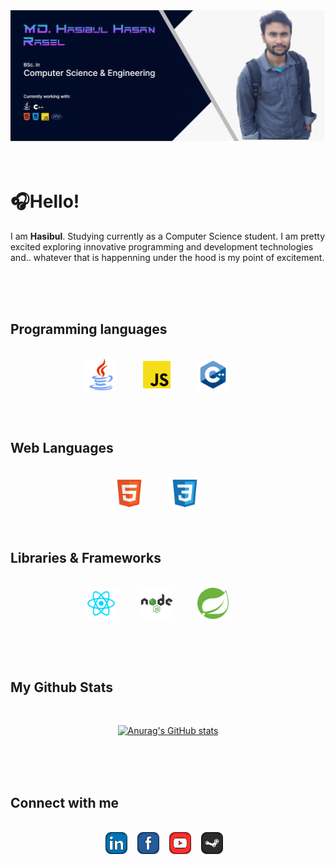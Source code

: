 <img src="./image/mybanner.png"/>
<br>
<br>
<br>
<h1>🎧Hello!</h1>
<p>I am <b>Hasibul</b>. Studying currently as a Computer Science student. I am pretty excited exploring innovative programming and development technologies and.. whatever that is happenning under the hood is my point of excitement.</p>

<br/><br/><br/>

<h2>Programming languages</h2><br/>

<div align="center">
    <a href=""><img src="./svg/java.svg" height=50px/></a>&nbsp;&nbsp;&nbsp;&nbsp;&nbsp;&nbsp;&nbsp;&nbsp;&nbsp;
    <a href=""><img src="./svg/js.svg" height=50px/></a>&nbsp;&nbsp;&nbsp;&nbsp;&nbsp;&nbsp;&nbsp;&nbsp;&nbsp;
    <a href=""><img src="./svg/cpp.svg" height=50px/></a>&nbsp;&nbsp;&nbsp;&nbsp;&nbsp;&nbsp;&nbsp;&nbsp;&nbsp;

</div>

<br/><br/>

<h2>Web Languages</h2><br/>

<div align="center">
    <a href=""><img src="./svg/html.svg" height=50px/></a>&nbsp;&nbsp;&nbsp;&nbsp;&nbsp;&nbsp;&nbsp;&nbsp;&nbsp;
    <a href=""><img src="./svg/css.svg" height=50px/></a>&nbsp;&nbsp;&nbsp;&nbsp;&nbsp;&nbsp;&nbsp;&nbsp;&nbsp;

</div>
<br/><br/>

<h2>Libraries & Frameworks</h2><br/>

<div align="center">
    <a href=""><img src="./svg/reactjs.svg" height=50px/></a>&nbsp;&nbsp;&nbsp;&nbsp;&nbsp;&nbsp;&nbsp;&nbsp;&nbsp;
    <a href=""><img src="./svg/nodejs.svg" height=50px/></a>&nbsp;&nbsp;&nbsp;&nbsp;&nbsp;&nbsp;&nbsp;&nbsp;&nbsp;
    <a href=""><img src="./svg/spring_boot.svg" height=50px/></a>&nbsp;&nbsp;&nbsp;&nbsp;&nbsp;&nbsp;&nbsp;&nbsp;&nbsp;

</div>

<br/><br/><br/>

<h2>My Github Stats</h2><br/>

<div align="center">

[![Anurag's GitHub stats](https://github-readme-stats.vercel.app/api?username=Hasibul-Hasan-ofcs)](https://github.com/anuraghazra/github-readme-stats)

</div>

<br/><br/><br/>

<h2>Connect with me</h2><br/>

<div align="center">
<a href="https://www.linkedin.com/in/md-hasibul-hasan-rasel-5babb823a/"><img src="./svg/linkedin.svg" height=35px/></a>&nbsp;&nbsp;&nbsp;
<a href="https://facebook.com"><img src="./svg/facebook.svg" height=35px/></a>&nbsp;&nbsp;&nbsp;
<a href="https://youtube.com"><img src="./svg/youtube.svg" height=35px/></a>&nbsp;&nbsp;&nbsp;
<a href="https://github.com/Hasibul-Hasan-ofcs"><img src="./svg/github.svg" height=35px/></a>&nbsp;&nbsp;&nbsp;
</div>
